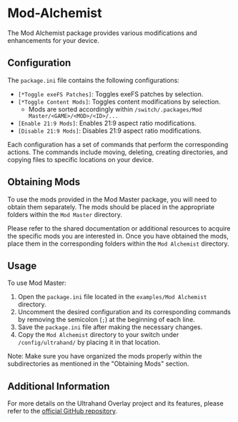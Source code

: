# Mod-Alchemist
The Mod Alchemist package provides various modifications and enhancements for your device.

## Configuration

The `package.ini` file contains the following configurations:

- `[*Toggle exeFS Patches]`: Toggles exeFS patches by selection.
- `[*Toggle Content Mods]`: Toggles content modifications by selection.
    -  Mods are sorted accordingly within `/switch/.packages/Mod Master/<GAME>/<MOD>/<ID>/...`
- `[Enable 21:9 Mods]`: Enables 21:9 aspect ratio modifications.
- `[Disable 21:9 Mods]`: Disables 21:9 aspect ratio modifications.

Each configuration has a set of commands that perform the corresponding actions. The commands include moving, deleting, creating directories, and copying files to specific locations on your device.

## Obtaining Mods

To use the mods provided in the Mod Master package, you will need to obtain them separately. The mods should be placed in the appropriate folders within the `Mod Master` directory.

Please refer to the shared documentation or additional resources to acquire the specific mods you are interested in. Once you have obtained the mods, place them in the corresponding folders within the `Mod Alchemist` directory.

## Usage

To use Mod Master:

1. Open the `package.ini` file located in the `examples/Mod Alchemist` directory.
2. Uncomment the desired configuration and its corresponding commands by removing the semicolon (`;`) at the beginning of each line.
3. Save the `package.ini` file after making the necessary changes.
4. Copy the `Mod Alchemist` directory to your switch under `/config/ultrahand/` by placing it in that location.

Note: Make sure you have organized the mods properly within the subdirectories as mentioned in the "Obtaining Mods" section.

## Additional Information

For more details on the Ultrahand Overlay project and its features, please refer to the [official GitHub repository](https://github.com/ppkantorski/Ultrahand-Overlay).
